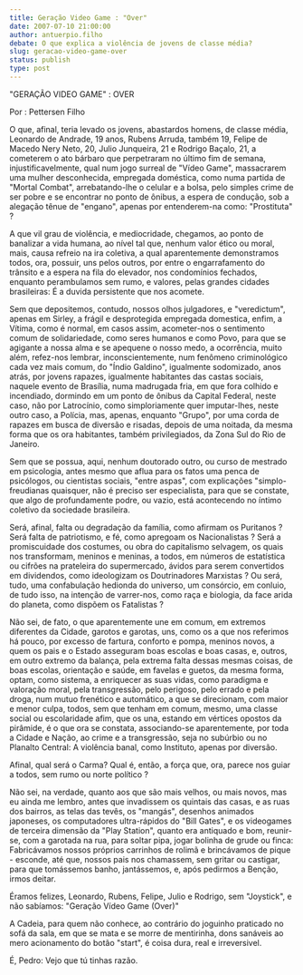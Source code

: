 ```yaml
---
title: Geração Video Game : "Over"
date: 2007-07-10 21:00:00
author: antuerpio.filho
debate: O que explica a violência de jovens de classe média?
slug: geracao-video-game-over
status: publish 
type: post
---
```


"GERAÇÃO VIDEO GAME" : OVER  

Por : Pettersen Filho  

  

 O que, afinal, teria levado os jovens, abastardos homens, de classe média, Leonardo de Andrade, 19 anos, Rubens Arruda, também 19, Felipe de Macedo Nery Neto, 20, Julio Junqueira, 21 e Rodrigo Baçalo, 21, a cometerem o ato bárbaro que perpetraram no último fim de semana, injustificavelmente, qual num jogo surreal de "Vídeo Game", massacrarem uma mulher desconhecida, empregada doméstica, como numa partida de "Mortal Combat", arrebatando-lhe o celular e a bolsa, pelo simples crime de ser pobre e se encontrar no ponto de ônibus, a espera de condução, sob a alegação tênue de "engano", apenas por entenderem-na como: "Prostituta" ?  

 A que vil grau de violência, e mediocridade, chegamos, ao ponto de banalizar a vida humana, ao nível tal que, nenhum valor ético ou moral, mais, causa refreio na ira coletiva, a qual aparentemente demonstramos todos, ora, possuir, uns pelos outros, por entre o engarrafamento do trânsito e a espera na fila do elevador, nos condomínios fechados, enquanto perambulamos sem rumo, e valores, pelas grandes cidades brasileiras: É a duvida persistente que nos acomete.  

 Sem que depositemos, contudo, nossos olhos julgadores, e "veredictum", apenas em Sirley, a frágil e desprotegida empregada domestica, enfim, a Vítima, como é normal, em casos assim, acometer-nos o sentimento comum de solidariedade, como seres humanos e como Povo, para que se agigante a nossa alma e se apequene o nosso medo, a ocorrência, muito além, refez-nos lembrar, inconscientemente, num fenômeno criminológico cada vez mais comum, do "Índio Galdino", igualmente sodomizado, anos atrás, por jovens rapazes, igualmente habitantes das castas sociais, naquele evento de Brasília, numa madrugada fria, em que fora colhido e incendiado, dormindo em um ponto de ônibus da Capital Federal, neste caso, não por Latrocínio, como simploriamente quer imputar-lhes, neste outro caso, a Polícia, mas, apenas, enquanto "Grupo", por uma corda de rapazes em busca de diversão e risadas, depois de uma noitada, da mesma forma que os ora habitantes, também privilegiados, da Zona Sul do Rio de Janeiro.  

 Sem que se possua, aqui, nenhum doutorado outro, ou curso de mestrado em psicologia, antes mesmo que aflua para os fatos uma penca de psicólogos, ou cientistas sociais, "entre aspas", com explicações "simplo-freudianas quaisquer, não é preciso ser especialista, para que se constate, que algo de profundamente podre, ou vazio, está acontecendo no íntimo coletivo da sociedade brasileira.  

 Será, afinal, falta ou degradação da família, como afirmam os Puritanos ? Será falta de patriotismo, e fé, como apregoam os Nacionalistas ? Será a promiscuidade dos costumes, ou obra do capitalismo selvagem, os quais nos transformam, meninos e meninas, a todos, em números de estatística ou cifrões na prateleira do supermercado, ávidos para serem convertidos em dividendos, como ideologizam os Doutrinadores Marxistas ? Ou será, tudo, uma confabulação hedionda do universo, um consórcio, em conluio, de tudo isso, na intenção de varrer-nos, como raça e biologia, da face arida do planeta, como dispõem os Fatalistas ?  

 Não sei, de fato, o que aparentemente une em comum, em extremos diferentes da Cidade, garotos e garotas, uns, como os a que nos referimos há pouco, por excesso de fartura, conforto e pompa, meninos novos, a quem os pais e o Estado asseguram boas escolas e boas casas, e, outros, em outro extremo da balança, pela extrema falta dessas mesmas coisas, de boas escolas, orientação e saúde, em favelas e guetos, da mesma forma, optam, como sistema, a enriquecer as suas vidas, como paradigma e valoração moral, pela transgressão, pelo perigoso, pelo errado e pela droga, num mutuo frenético e automático, a que se direcionam, com maior e menor culpa, todos, sem que tenham em comum, mesmo, uma classe social ou escolaridade afim, que os una, estando em vértices opostos da pirâmide, é o que ora se constata, associando-se aparentemente, por toda a Cidade e Nação, ao crime e a transgressão, seja no subúrbio ou no Planalto Central: A violência banal, como Instituto, apenas por diversão.   

 Afinal, qual será o Carma? Qual é, então, a força que, ora, parece nos guiar a todos, sem rumo ou norte político ?  

 Não sei, na verdade, quanto aos que são mais velhos, ou mais novos, mas eu ainda me lembro, antes que invadissem os quintais das casas, e as ruas dos bairros, as telas das tevês, os "mangás", desenhos animados japoneses, os computadores ultra-rápidos do "Bill Gates", e os videogames de terceira dimensão da "Play Station", quanto era antiquado e bom, reunir-se, com a garotada na rua, para soltar pipa, jogar bolinha de grude ou finca: Fabricávamos nossos próprios carrinhos de rolimã e brincávamos de pique - esconde, até que, nossos pais nos chamassem, sem gritar ou castigar, para que tomássemos banho, jantássemos, e, após pedirmos a Benção, irmos deitar.  

 Éramos felizes, Leonardo, Rubens, Felipe, Julio e Rodrigo, sem "Joystick", e não sabíamos: "Geração Vídeo Game (Over)"  

 A Cadeia, para quem não conhece, ao contrário do joguinho praticado no sofá da sala, em que se mata e se morre de mentirinha, dons sanáveis ao mero acionamento do botão "start", é coisa dura, real e irreversivel.   

 É, Pedro: Vejo que tú tinhas razão.
